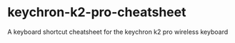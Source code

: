 # keychron-k2-pro-cheatsheet
A keyboard shortcut cheatsheet for the keychron k2 pro wireless keyboard

